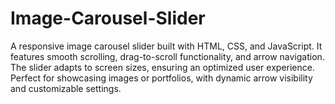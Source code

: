 # Image-Carousel-Slider
A responsive image carousel slider built with HTML, CSS, and JavaScript. It features smooth scrolling, drag-to-scroll functionality, and arrow navigation. The slider adapts to screen sizes, ensuring an optimized user experience. Perfect for showcasing images or portfolios, with dynamic arrow visibility and customizable settings.
